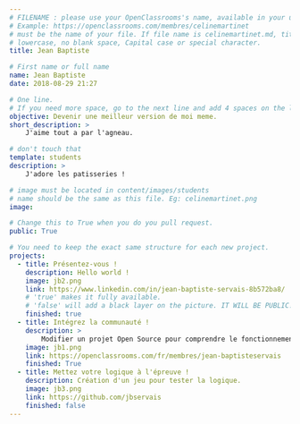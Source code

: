 ```yaml
---
# FILENAME : please use your OpenClassrooms's name, available in your url.
# Example: https://openclassrooms.com/membres/celinemartinet
# must be the name of your file. If file name is celinemartinet.md, title is celinemartinet.
# lowercase, no blank space, Capital case or special character.
title: Jean Baptiste

# First name or full name
name: Jean Baptiste
date: 2018-08-29 21:27

# One line.
# If you need more space, go to the next line and add 4 spaces on the left, as in 'description'.
objective: Devenir une meilleur version de moi meme.
short_description: >
    J'aime tout a par l'agneau.

# don't touch that
template: students
description: >
    J'adore les patisseries !

# image must be located in content/images/students
# name should be the same as this file. Eg: celinemartinet.png
image: 

# Change this to True when you do you pull request.
public: True

# You need to keep the exact same structure for each new project.
projects:
  - title: Présentez-vous !
    description: Hello world !
    image: jb2.png
    link: https://www.linkedin.com/in/jean-baptiste-servais-8b572ba8/
    # 'true' makes it fully available.
    # 'false' will add a black layer on the picture. IT WILL BE PUBLIC!
    finished: true
  - title: Intégrez la communauté !
    description: >
        Modifier un projet Open Source pour comprendre le fonctionnement de Git, de Github et des pull requests.
    image: jb1.png
    link: https://openclassrooms.com/fr/membres/jean-baptisteservais
    finished: True
  - title: Mettez votre logique à l'épreuve !
    description: Création d'un jeu pour tester la logique.
    image: jb3.png
    link: https://github.com/jbservais
    finished: false
---
```



